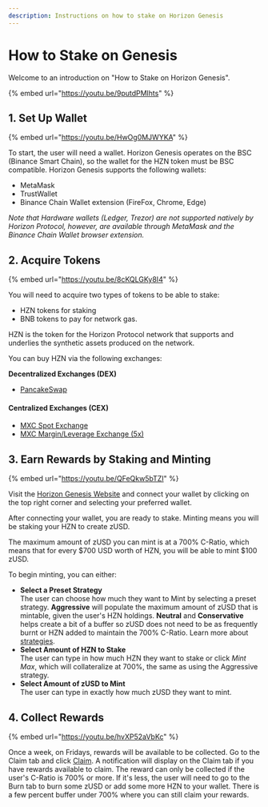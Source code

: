 ```yaml
---
description: Instructions on how to stake on Horizon Genesis
---
```


# How to Stake on Genesis

Welcome to an introduction on "How to Stake on Horizon Genesis".

{% embed url="https://youtu.be/9putdPMlhts" %}

## 1. Set Up Wallet

{% embed url="https://youtu.be/HwOg0MJWYKA" %}

To start, the user will need a wallet. Horizon Genesis operates on the BSC (Binance Smart Chain), so the wallet for the HZN token must be BSC compatible. Horizon Genesis supports the following wallets:

* MetaMask
* TrustWallet
* Binance Chain Wallet extension (FireFox, Chrome, Edge)

_Note that Hardware wallets (Ledger, Trezor) are not supported natively by Horizon Protocol, however, are available through MetaMask and the Binance Chain Wallet browser extension._

## 2. Acquire Tokens

{% embed url="https://youtu.be/8cKQLGKy8I4" %}

You will need to acquire two types of tokens to be able to stake:

* HZN tokens for staking
* BNB tokens to pay for network gas.

HZN is the token for the Horizon Protocol network that supports and underlies the synthetic assets produced on the network.

You can buy HZN via the following exchanges:

**Decentralized Exchanges (DEX)**

* [PancakeSwap](https://exchange.pancakeswap.finance/#/swap)

#### Centralized Exchanges (CEX)

* [MXC Spot Exchange](https://www.mexc.com/exchange/HZN\_USDT)
* [MXC Margin/Leverage Exchange (5x)](https://www.mexc.com/margin/HZN\_USDT)

## 3. Earn Rewards by Staking and Minting

{% embed url="https://youtu.be/QFeQkw5bTZI" %}

Visit the [Horizon Genesis Website](https://genesis.horizonprotocol.com/) and connect your wallet by clicking on the top right corner and selecting your preferred wallet.

After connecting your wallet, you are ready to stake. Minting means you will be staking your HZN to create zUSD.

The maximum amount of zUSD you can mint is at a 700% C-Ratio, which means that for every $700 USD worth of HZN, you will be able to mint $100 zUSD.

To begin minting, you can either:

* **Select a Preset Strategy**\
  The user can choose how much they want to Mint by selecting a preset strategy. **Aggressive** will populate the maximum amount of zUSD that is mintable, given the user's HZN holdings. **Neutral** and **Conservative** helps create a bit of a buffer so zUSD does not need to be as frequently burnt or HZN added to maintain the 700% C-Ratio. Learn more about [strategies](https://docs.horizonprotocol.com/#strategies).
* **Select Amount of HZN to Stake**\
  The user can type in how much HZN they want to stake or click _Mint Max_, which will collateralize at 700%, the same as using the Aggressive strategy.
* **Select Amount of zUSD to Mint**\
  The user can type in exactly how much zUSD they want to mint.

## 4. Collect Rewards <a href="#_5-collect-rewards" id="_5-collect-rewards"></a>

{% embed url="https://youtu.be/hvXP52aVbKc" %}

Once a week, on Fridays, rewards will be available to be collected. Go to the Claim tab and click [Claim](https://docs.horizonprotocol.com/#claim). A notification will display on the Claim tab if you have rewards available to claim. The reward can only be collected if the user's C-Ratio is 700% or more. If it's less, the user will need to go to the Burn tab to burn some zUSD or add some more HZN to your wallet. There is a few percent buffer under 700% where you can still claim your rewards.

